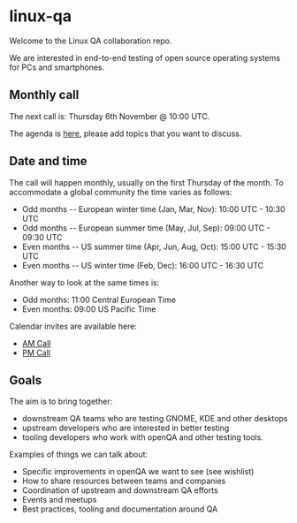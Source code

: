 # linux-qa

Welcome to the Linux QA collaboration repo.

We are interested in end-to-end testing of open source operating systems
for PCs and smartphones.

## Monthly call

The next call is: Thursday 6th November @ 10:00 UTC.

The agenda is [here](https://pad.gnome.org/Cva60O0bQz2Rls2ArIvJhw#), please add
topics that you want to discuss.

## Date and time

The call will happen monthly, usually on the first Thursday of the month. To
accommodate a global community the time varies as follows:

  * Odd months -- European winter time (Jan, Mar, Nov): 10:00 UTC - 10:30 UTC
  * Odd months -- European summer time (May, Jul, Sep): 09:00 UTC - 09:30 UTC
  * Even months -- US summer time (Apr, Jun, Aug, Oct): 15:00 UTC - 15:30 UTC
  * Even months -- US winter time (Feb, Dec): 16:00 UTC - 16:30 UTC

Another way to look at the same times is:

  * Odd months: 11:00 Central European Time
  * Even months: 09:00 US Pacific Time

Calendar invites are available here:

  * [AM Call](https://calendar.opensuse.org/teams/qe-tools/events/linux-qa-monthly-am)
  * [PM Call](https://calendar.opensuse.org/teams/qe-tools/events/linux-qa-monthly-pm)

## Goals

The aim is to bring together:

  * downstream QA teams who are testing GNOME, KDE and other desktops
  * upstream developers who are interested in better testing
  * tooling developers who work with openQA and other testing tools.

Examples of things we can talk about:

  * Specific improvements in openQA we want to see (see wishlist)
  * How to share resources between teams and companies
  * Coordination of upstream and downstream QA efforts
  * Events and meetups
  * Best practices, tooling and documentation around QA
